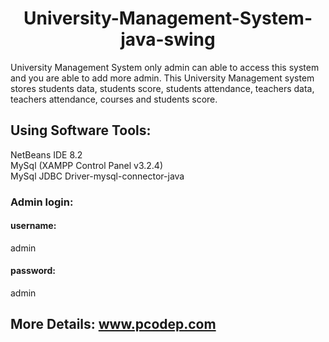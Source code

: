 <h1 align="center" color="red";>University-Management-System-java-swing</h1>
University Management System only admin can able to access this system and you are able to add more admin. This University Management system stores students data, students score, students attendance, teachers data, teachers attendance, courses and students score. 

<h2>Using Software Tools:</h2>

NetBeans IDE 8.2</br>
MySql (XAMPP Control Panel v3.2.4)</br>
MySql JDBC Driver-mysql-connector-java</br>
  
<h3>Admin login: </h3>
<h4>username:</h4> admin
<h4>password:</h4> admin 
<h2>More Details:
<a href="https://www.pcodep.com/2022/02/university-management-system-java-swing.html">www.pcodep.com</a></h2>
 
